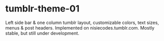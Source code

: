 # tumblr-theme-01
Left side bar &amp; one column tumblr layout, customizable colors, text sizes, menus &amp; post headers. Implemented on nisiecodes.tumblr.com. Mostly stable, but still under development. 
